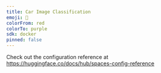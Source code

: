 ```yaml
---
title: Car Image Classification
emoji: 🐢
colorFrom: red
colorTo: purple
sdk: docker
pinned: false
---
```


Check out the configuration reference at https://huggingface.co/docs/hub/spaces-config-reference
